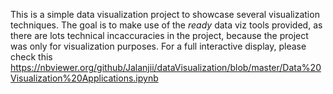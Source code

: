This is a simple data visualization project to showcase several visualization techniques. The goal is to make use of the *ready* data viz tools provided, as there are lots technical incaccuracies in the project, because the project was only for visualization purposes. For a full interactive display, please check this https://nbviewer.org/github/Jalanjii/dataVisualization/blob/master/Data%20Visualization%20Applications.ipynb 
